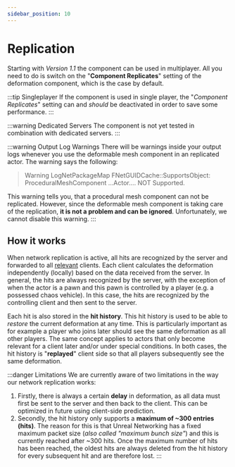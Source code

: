 ```yaml
---
sidebar_position: 10
---
```


# Replication

Starting with *Version 1.1* the component can be used in multiplayer. All you need to do is switch on the "**Component Replicates**" setting of the deformation component, which is the case by default. 

:::tip Singleplayer
If the component is used in single player, the "*Component Replicates*" setting can and *should* be deactivated in order to save some performance.
:::

:::warning Dedicated Servers
The component is not yet tested in combination with dedicated servers.
:::

:::warning Output Log Warnings
There will be warnings inside your output logs whenever you use the deformable mesh component in an replicated actor. The warning says the following:
> Warning      LogNetPackageMap          FNetGUIDCache::SupportsObject: ProceduralMeshComponent ...Actor.... NOT Supported.

This warning tells you, that a procedural mesh component can not be replicated. However, since the deformable mesh component is taking care of the replication, **it is not a problem and can be ignored**. Unfortunately, we cannot disable this warning.
:::
## How it works

When network replication is active, all hits are recognized by the server and forwarded to all [relevant](https://dev.epicgames.com/community/learning/tutorials/8x3/multiplayer-networking-part-3-network-relevancy) clients. Each client calculates the deformation independently (locally) based on the data received from the server. In general, the hits are always recognized by the server, with the exception of when the actor is a pawn and this pawn is controlled by a player (e.g. a possessed chaos vehicle). In this case, the hits are recognized by the controlling client and then sent to the server.

Each hit is also stored in the **hit history**. This hit history is used to be able to *restore* the current deformation at any time. This is particularly important as for example a player who joins later should see the same deformation as all other players. The same concept applies to actors that only become relevant for a client later and/or under special conditions. In both cases, the hit history is "**replayed**" client side so that all players subsequently see the same deformation.

:::danger Limitations
We are currently aware of two limitations in the way our network replication works:
1. Firstly, there is always a certain **delay** in deformation, as all data must first be sent to the server and then back to the client. This can be optimized in future using client-side prediction.
2. Secondly, the hit history only supports a **maximum of ~300 entries (hits)**. The reason for this is that Unreal Networking has a fixed maximum packet size (*also called "maximum bunch size"*) and this is currently reached after ~300 hits. Once the maximum number of hits has been reached, the oldest hits are always deleted from the hit history for every subsequent hit and are therefore lost.
:::